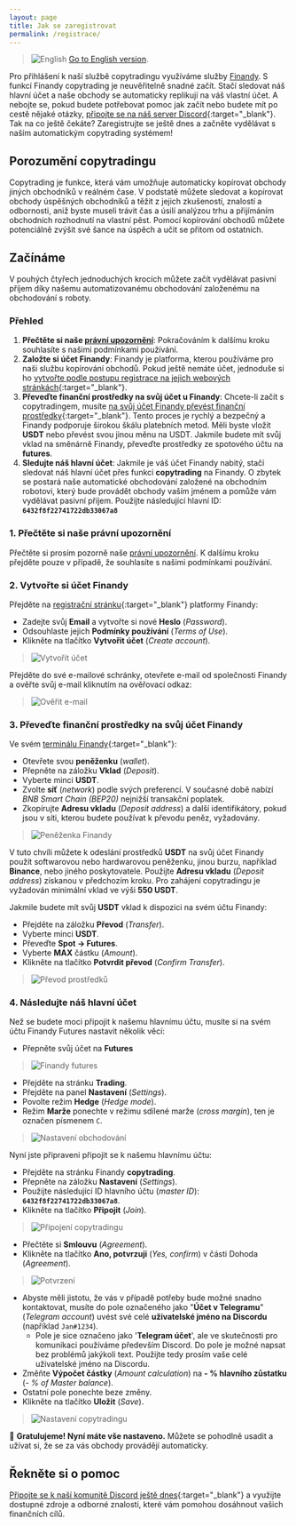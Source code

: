 ```yaml
---
layout: page
title: Jak se zaregistrovat
permalink: /registrace/
---
```

> ![English](/english.png) [Go to English version](/signup).

Pro přihlášení k naší službě copytradingu využíváme služby [Finandy](https://finandy.com/). S funkcí Finandy copytrading je neuvěřitelně snadné začít. Stačí sledovat náš hlavní účet a naše obchody se automaticky replikují na váš vlastní účet. A nebojte se, pokud budete potřebovat pomoc jak začít nebo budete mít po cestě nějaké otázky, [připojte se na náš server Discord](https://discord.gg/Z2GVBDznmY){:target="_blank"}. Tak na co ještě čekáte? Zaregistrujte se ještě dnes a začněte vydělávat s naším automatickým copytrading systémem!

## Porozumění copytradingu
Copytrading je funkce, která vám umožňuje automaticky kopírovat obchody jiných obchodníků v reálném čase. V podstatě můžete sledovat a kopírovat obchody úspěšných obchodníků a těžit z jejich zkušeností, znalostí a odbornosti, aniž byste museli trávit čas a úsilí analýzou trhu a přijímáním obchodních rozhodnutí na vlastní pěst. Pomocí kopírování obchodů můžete potenciálně zvýšit své šance na úspěch a učit se přitom od ostatních.

## Začínáme
V pouhých čtyřech jednoduchých krocích můžete začít vydělávat pasivní příjem díky našemu automatizovanému obchodování založenému na obchodování s roboty.

### Přehled

1. **Přečtěte si naše [právní upozornění](/pravni-upozorneni)**: Pokračováním k dalšímu kroku souhlasíte s našimi podmínkami používání.
1. **Založte si účet Finandy**: Finandy je platforma, kterou používáme pro naši službu kopírování obchodů. Pokud ještě nemáte účet, jednoduše si ho [vytvořte podle postupu registrace na jejich webových stránkách](https://finandy.com/en/register){:target="_blank"}.
1. **Převeďte finanční prostředky na svůj účet u Finandy**: Chcete-li začít s copytradingem, musíte [na svůj účet Finandy převést finanční prostředky](https://docs.finandy.com/exchange/finandy/deposit){:target="_blank"}. Tento proces je rychlý a bezpečný a Finandy podporuje širokou škálu platebních metod. Měli byste vložit **USDT** nebo převést svou jinou měnu na USDT. Jakmile budete mít svůj vklad na směnárně Finandy, převeďte prostředky ze spotového účtu na **futures**. 
1. **Sledujte náš hlavní účet**: Jakmile je váš účet Finandy nabitý, stačí sledovat náš hlavní účet přes funkci **copytrading** na Finandy. O zbytek se postará naše automatické obchodování založené na obchodním robotovi, který bude provádět obchody vaším jménem a pomůže vám vydělávat pasivní příjem. Použijte následující hlavní ID: **`6432f8f22741722db33067a8`**

### 1. Přečtěte si naše právní upozornění
Přečtěte si prosím pozorně naše [právní upozornění](/pravni-upozorneni). K dalšímu kroku přejděte pouze v případě, že souhlasíte s našimi podmínkami používání.
### 2. Vytvořte si účet Finandy
Přejděte na [registrační stránku](https://finandy.com/en/register){:target="_blank"} platformy Finandy:
- Zadejte svůj **Email** a vytvořte si nové **Heslo** (_Password_).
- Odsouhlaste jejich **Podmínky používání** (_Terms of Use_).
- Klikněte na tlačítko **Vytvořit účet** (_Create account_).

> ![Vytvořit účet](/1_create_account.png)

Přejděte do své e-mailové schránky, otevřete e-mail od společnosti Finandy a ověřte svůj e-mail kliknutím na ověřovací odkaz:

> ![Ověřit e-mail](/2_verify_email.png)

### 3. Převeďte finanční prostředky na svůj účet Finandy
Ve svém [terminálu Finandy](https://finandy.com/en/panel){:target="_blank"}:
- Otevřete svou **peněženku** (_wallet_).
- Přepněte na záložku **Vklad** (_Deposit_).
- Vyberte minci **USDT**.
- Zvolte **síť** (_network_) podle svých preferencí. V současné době nabízí _BNB Smart Chain (BEP20)_ nejnižší transakční poplatek.
- Zkopírujte **Adresu vkladu** (_Deposit address_) a další identifikátory, pokud jsou v síti, kterou budete používat k převodu peněz, vyžadovány.

> ![Peněženka Finandy](/3_finandy_wallet.png)

V tuto chvíli můžete k odeslání prostředků **USDT** na svůj účet Finandy použít softwarovou nebo hardwarovou peněženku, jinou burzu, například **Binance**, nebo jiného poskytovatele. Použijte **Adresu vkladu** (_Deposit address_) získanou v předchozím kroku. Pro zahájení copytradingu je vyžadován minimální vklad ve výši **550 USDT**.

Jakmile budete mít svůj **USDT** vklad k dispozici na svém účtu Finandy:
- Přejděte na záložku **Převod** (_Transfer_).
- Vyberte minci **USDT**.
- Převeďte **Spot -> Futures**.
- Vyberte **MAX** částku (_Amount_).
- Klikněte na tlačítko **Potvrdit převod** (_Confirm Transfer_).

> ![Převod prostředků](/4_funds_transfer.png)

### 4. Následujte náš hlavní účet
Než se budete moci připojit k našemu hlavnímu účtu, musíte si na svém účtu Finandy Futures nastavit několik věcí:
- Přepněte svůj účet na **Futures**

> ![Finandy futures](/5_finandy_futures.png)

- Přejděte na stránku **Trading**.
- Přejděte na panel **Nastavení** (_Settings_).
- Povolte režim **Hedge** (_Hedge mode_).
- Režim **Marže** ponechte v režimu sdílené marže (_cross margin_), ten je označen písmenem `C`.

> ![Nastavení obchodování](/6_trading_settings.png)

Nyní jste připraveni připojit se k našemu hlavnímu účtu:
- Přejděte na stránku Finandy **copytrading**.
- Přepněte na záložku **Nastavení** (_Settings_).
- Použijte následující ID hlavního účtu (_master ID_): **`6432f8f22741722db33067a8`**.
- Klikněte na tlačítko **Připojit** (_Join_).

> ![Připojení copytradingu](/7_join_copytrading.png)

- Přečtěte si **Smlouvu** (_Agreement_).
- Klikněte na tlačítko **Ano, potvrzuji** (_Yes, confirm_) v části Dohoda (_Agreement_).

> ![Potvrzení](/yes_confirm.png)

- Abyste měli jistotu, že vás v případě potřeby bude možné snadno kontaktovat, musíte do pole označeného jako "**Účet v Telegramu**" (_Telegram account_) uvést své celé **uživatelské jméno na Discordu** (například `Jan#1234`).
  - Pole je sice označeno jako '**Telegram účet**', ale ve skutečnosti pro komunikaci používáme především Discord. Do pole je možné napsat bez problémů jakýkoli text. Použijte tedy prosím vaše celé uživatelské jméno na Discordu.
- Změňte **Výpočet částky** (_Amount calculation_) na **- % hlavního zůstatku** (_- % of Master balance_).
- Ostatní pole ponechte beze změny.
- Klikněte na tlačítko **Uložit** (_Save_).

> ![Nastavení copytradingu](/8_copytrading_settings.png)

🥳 **Gratulujeme! Nyní máte vše nastaveno.** Můžete se pohodlně usadit a užívat si, že se za vás obchody provádějí automaticky.

## Řekněte si o pomoc
[Připojte se k naší komunitě Discord ještě dnes](https://discord.gg/Z2GVBDznmY){:target="_blank"} a využijte dostupné zdroje a odborné znalosti, které vám pomohou dosáhnout vašich finančních cílů.